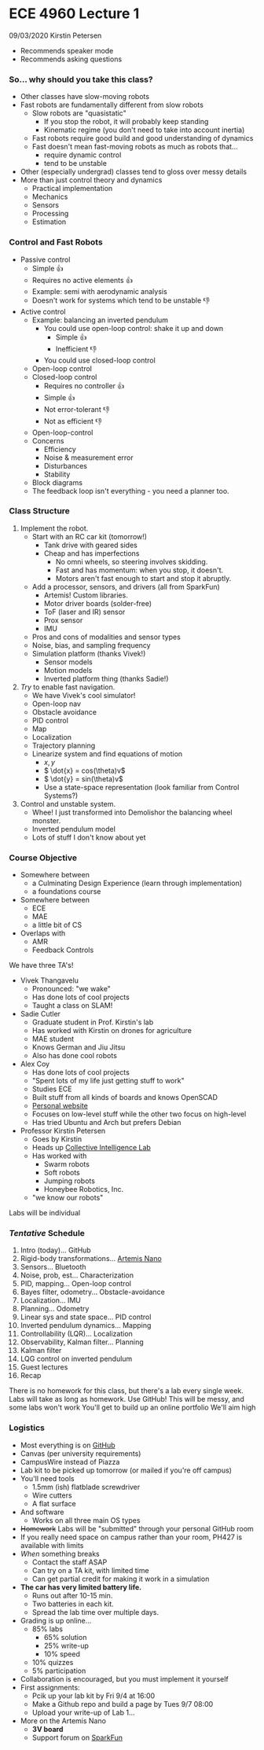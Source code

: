 # ECE 4960 Lecture 1
09/03/2020
Kirstin Petersen

* Recommends speaker mode
* Recommends asking questions

### So... why should you take this class?
* Other classes have slow-moving robots
* Fast robots are fundamentally different from slow robots
	* Slow robots are "quasistatic"
		* If you stop the robot, it will probably keep standing
		* Kinematic regime (you don't need to take into account inertia)
	* Fast robots require good build and good understanding of dynamics
	* Fast doesn't mean fast-moving robots as much as robots that...
		* require dynamic control
		* tend to be unstable
* Other (especially undergrad) classes tend to gloss over messy details
* More than just control theory and dynamics
	* Practical implementation
	* Mechanics
	* Sensors
	* Processing
	* Estimation

### Control and Fast Robots
* Passive control
	* Simple 👍
	* Requires no active elements 👍
	* Example: semi with aerodynamic analysis
	* Doesn't work for systems which tend to be unstable 👎
* Active control
	* Example: balancing an inverted pendulum
		* You could use open-loop control: shake it up and down
			* Simple 👍
			* Inefficient 👎
		* You could use closed-loop control
	* Open-loop control
	* Closed-loop control
		* Requires no controller 👍
		* Simple 👍
		* Not error-tolerant 👎
		* Not as efficient 👎
	* Open-loop-control
	* Concerns
		* Efficiency
		* Noise & measurement error
		* Disturbances
		* Stability
	* Block diagrams
	* The feedback loop isn't everything - you need a planner too.

### Class Structure

1. Implement the robot.
	* Start with an RC car kit (tomorrow!)
		* Tank drive with geared sides
		* Cheap and has imperfections
			* No omni wheels, so steering involves skidding.
			* Fast and has momentum: when you stop, it doesn't.
			* Motors aren't fast enough to start and stop it abruptly.
	* Add a processor, sensors, and drivers (all from SparkFun)
		* Artemis! Custom libraries.
		* Motor driver boards (solder-free)
		* ToF (laser and IR) sensor
		* Prox sensor
		* IMU
	* Pros and cons of modalities and sensor types
	* Noise, bias, and sampling frequency
	* Simulation platform (thanks Vivek!)
		* Sensor models
		* Motion models
		* Inverted platform thing (thanks Sadie!)
2. _Try_ to enable fast navigation.
	* We have Vivek's cool simulator!
	* Open-loop nav
	* Obstacle avoidance
	* PID control
	* Map
	* Localization
	* Trajectory planning
	* Linearize system and find equations of motion
		* $x,y$
		* $ \dot{x} = cos(\theta)v$
		* $ \dot{y} = sin(\theta)v$
		* Use a state-space representation (look familiar from Control Systems?)
3. Control and unstable system.
	* Whee! I just transformed into Demolishor the balancing wheel monster.
	* Inverted pendulum model
	* Lots of stuff I don't know about yet

### Course Objective
* Somewhere between
	* a Culminating Design Experience (learn through implementation)
	* a foundations course
* Somewhere between
	* ECE
	* MAE
	* a little bit of CS
* Overlaps with
	* AMR
	* Feedback Controls

We have three TA's!

* Vivek Thangavelu
	* Pronounced: "we wake"
	* Has done lots of cool projects
	* Taught a class on SLAM!
* Sadie Cutler
	* Graduate student in Prof. Kirstin's lab
	* Has worked with Kirstin on drones for agriculture
	* MAE student
	* Knows German and Jiu Jitsu
	* Also has done cool robots
* Alex Coy
	* Has done lots of cool projects
	* "Spent lots of my life just getting stuff to work"
	* Studies ECE
	* Built stuff from all kinds of boards and knows OpenSCAD
	* [Personal website](https://alexcoy.duckdns.org)
	* Focuses on low-level stuff while the other two focus on high-level
	* Has tried Ubuntu and Arch but prefers Debian
* Professor Kirstin Petersen
	* Goes by Kirstin
	* Heads up [Collective Intelligence Lab](https://cei.ece.cornell.edu)
	* Has worked with
		* Swarm robots
		* Soft robots
		* Jumping robots
		* Honeybee Robotics, Inc.
	* "we know our robots"

Labs will be individual

### _Tentative_ Schedule
1. Intro (today)... GitHub
2. Rigid-body transformations... [Artemis Nano](https://www.sparkfun.com/products/15443)
3. Sensors... Bluetooth
4. Noise, prob, est... Characterization
5. PID, mapping... Open-loop control
6. Bayes filter, odometry... Obstacle-avoidance
7. Localization... IMU
8. Planning... Odometry
9. Linear sys and state space... PID control
10. Inverted pendulum dynamics... Mapping
11. Controllability (LQR)... Localization
12. Observability, Kalman filter... Planning
13. Kalman filter
14. LQG control on inverted pendulum
15. Guest lectures
16. Recap

There is no homework for this class, but there's a lab every single week.
Labs will take as long as homework.
Use GitHub!
This will be messy, and some labs won't work
You'll get to build up an online portfolio
We'll aim high

### Logistics
* Most everything is on [GitHub](https://cei-lab.github.io/ECE4960)
* Canvas (per university requirements)
* CampusWire instead of Piazza
* Lab kit to be picked up tomorrow (or mailed if you're off campus)
* You'll need tools
	* 1.5mm (ish) flatblade screwdriver
	* Wire cutters
	* A flat surface
* And software
	* Works on all three main OS types
* ~~Homework~~ Labs will be "submitted" through your personal GitHub room
* If you really need space on campus rather than your room, PH427 is available with limits
* *When* something breaks
	* Contact the staff ASAP
	* Can try on a TA kit, with limited time
	* Can get partial credit for making it work in a simulation
* **The car has very limited battery life.**
	* Runs out after 10-15 min.
	* Two batteries in each kit.
	* Spread the lab time over multiple days.
* Grading is up online...
	* 85% labs
		* 65% solution	
		* 25% write-up
		* 10% speed
	* 10% quizzes
	* 5% participation
* Collaboration is encouraged, but you must implement it yourself
* First assignments:
	* Pcik up your lab kit by Fri 9/4 at 16:00
	* Make a Github repo and build a page by Tues 9/7 08:00 
	* Upload your write-up of Lab 1...
* More on the Artemis Nano
	* **3V board**
	* Support forum on [SparkFun](https://forum.sparkfun.com)